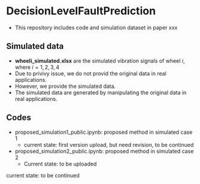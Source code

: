 # DecisionLevelFaultPrediction
- This repository includes code and simulation dataset in paper xxx

## Simulated data
- __wheeli_simulated.xlsx__ are the simulated vibration signals of wheel $i$, where $i=1,2,3,4$
- Due to privivy issue, we do not provid the original data in real applications. 
- However, we provide the simulated data.
- The simulated data are generated by manipulating the original data in real applications.

## Codes
- proposed_simulation1_public.ipynb: proposed method in simulated case 1 
  - current state: first version upload, but need revision, to be continued 
- proposed_simulation2_public.ipynb: proposed method in simulated case 2
  - Current state: to be uploaded

current state: to be continued
